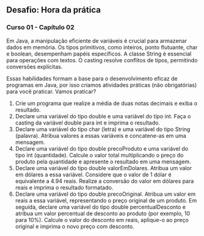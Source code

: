 ## Desafio: Hora da prática

### Curso 01 - Capítulo 02

Em Java, a manipulação eficiente de variáveis é crucial para armazenar dados em memória. Os tipos primitivos, como inteiros, ponto flutuante, char e boolean, desempenham papéis específicos. A classe String é essencial para operações com textos. O casting resolve conflitos de tipos, permitindo conversões explícitas.

Essas habilidades formam a base para o desenvolvimento eficaz de programas em Java, por isso criamos atividades práticas (não obrigatórias) para você praticar. Vamos praticar?

1. Crie um programa que realize a média de duas notas decimais e exiba o resultado.
2. Declare uma variável do tipo double e uma variável do tipo int. Faça o casting da variável double para int e imprima o resultado.
3. Declare uma variável do tipo char (letra) e uma variável do tipo String (palavra). Atribua valores a essas variáveis e concatene-as em uma mensagem.
4. Declare uma variável do tipo double precoProduto e uma variável do tipo int (quantidade). Calcule o valor total multiplicando o preço do produto pela quantidade e apresente o resultado em uma mensagem.
5. Declare uma variável do tipo double valorEmDolares. Atribua um valor em dólares a essa variável. Considere que o valor de 1 dólar é equivalente a 4.94 reais. Realize a conversão do valor em dólares para reais e imprima o resultado formatado.
6. Declare uma variável do tipo double precoOriginal. Atribua um valor em reais a essa variável, representando o preço original de um produto. Em seguida, declare uma variável do tipo double percentualDesconto e atribua um valor percentual de desconto ao produto (por exemplo, 10 para 10%). Calcule o valor do desconto em reais, aplique-o ao preço original e imprima o novo preço com desconto.